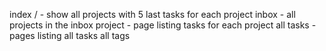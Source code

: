index / - show all projects with 5 last tasks for each project
inbox - all projects in the inbox
project - page listing tasks for each project
all tasks - pages listing all tasks
all tags
